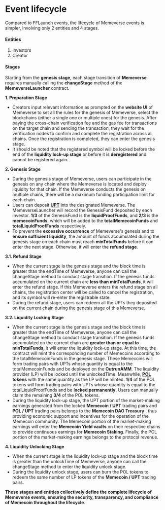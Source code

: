 # Event lifecycle

Compared to FFLaunch events, the lifecycle of Memeverse events is simpler, involving only 2 entities and 4 stages.

#### Entities

1. Investors
2. Creator

#### Stages

Starting from the **genesis stage**, each stage transition of **Memeverse** requires manually calling the **changeStage** method of the **MemeverseLauncher** contract.

**1. Preparation Stage**

* Creators input relevant information as prompted on the **website UI** of Memeverse to set all the rules for the genesis of Memeverse, select the blockchains (either a single one or multiple ones) for the genesis. After paying the cross-chain verification fee and the gas fee for transactions on the target chain and sending the transaction, they wait for the verification nodes to confirm and complete the registration across all chains. Once the registration is completed, they can enter the genesis stage.
* It should be noted that the registered symbol will be locked before the end of the **liquidity lock-up stage** or before it is **deregistered** and cannot be registered again.

**2. Genesis Stage**

* During the genesis stage of Memeverse, users can participate in the genesis on any chain where the Memeverse is located and deploy liquidity for that chain. If the Memeverse conducts the genesis on multiple chains, there will be a maximum funding participation limit for each chain.
* Users can deposit [**UPT**](../../outstake/yield-tokenization/pt.md) into the designated Memeverse. The MemeverseLauncher will record the GenesisFund deposited by each investor. **1/3** of the GenesisFund is the **liquidProofFunds**, and **2/3** is the **memecoinFunds**, which will be added to the **totalMemecoinFunds** and **totalLiquidProofFunds** respectively.
* To prevent the **excessive occurrence** of Memeverse's genesis and to **ensure sufficient liquidity**, the amount of funds accumulated during the genesis stage on each chain must reach **minTotalFunds** before it can enter the next stage. Otherwise, it will enter the **refund stage**.

**3.1. Refund Stage**

* When the current stage is the genesis stage and the block time is greater than the endTime of Memeverse, anyone can call the changeStage method to conduct stage transition. If the genesis funds accumulated on the current chain are **less than minTotalFunds**, it will enter the refund stage. If this Memeverse enters the refund stage on all chains, the registration center will be called to cancel the registration, and its symbol will re-enter the registrable state.
* During the refund stage, users can redeem all the UPTs they deposited on the current chain during the genesis stage of this Memeverse.

**3.2. Liquidity Locking Stage**

* When the current stage is the genesis stage and the block time is greater than the endTime of Memeverse, anyone can call the changeStage method to conduct stage transition. If the genesis funds accumulated on the current chain are **greater than or equal to minTotalFunds**, it will enter the liquidity lock-up stage. At this time, the contract will mint the corresponding number of Memecoins according to the totalMemecoinFunds in the genesis stage. These Memecoins will form trading pairs with UPTs whose quantity is equal to the totalMemecoinFunds and be deployed on the **OutrunAMM**. The liquidity provider (LP) will be locked until the unlockedTime. Meanwhile, [**POL**](../../fflaunch/proof-of-liquidity-token.md) **tokens** with the same quantity as the LP will be minted. **1/4** of the POL tokens will form trading pairs with UPTs whose quantity is equal to the totalLiquidProofFunds and be **locked permanently**. Users can manually claim the remaining **3/4** of the POL tokens.
* During the liquidity lock-up stage, the UPT portion of the market-making earnings generated from the locked **Memecoin / UPT** trading pairs and **POL / UPT** trading pairs belongs to the **Memecoin DAO Treasury** , thus providing economic support and incentives for the operation of the Memecoin community. The Memecoin portion of the market-making earnings will enter the **Memecoin Yield vaults** on their respective chains to provide continuous earnings for **Memecoin Staking**. Finally, the POL portion of the market-making earnings belongs to the protocol revenue.

**4. Liquidity Unlocking Stage**

* When the current stage is the liquidity lock-up stage and the block time is greater than the unlockTime of Memeverse, anyone can call the changeStage method to enter the liquidity unlock stage.
* During the liquidity unlock stage, users can burn the POL tokens to redeem the same number of LP tokens of the **Memecoin / UPT** trading pairs.

**These stages and entities collectively define the complete lifecycle of Memeverse events, ensuring the security, transparency, and compliance of Memecoin throughout the lifecycle**.
